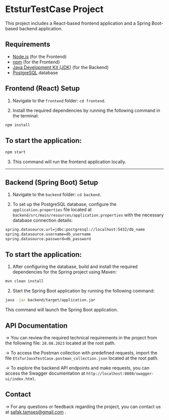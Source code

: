 # EtsturTestCase Project

This project includes a React-based frontend application and a Spring Boot-based backend application.

## Requirements

- [Node.js](https://nodejs.org/) (for the Frontend)
- [npm](https://www.npmjs.com/) (for the Frontend)
- [Java Development Kit (JDK)](https://www.oracle.com/java/technologies/javase-downloads.html) (for the Backend)
- [PostgreSQL](https://www.postgresql.org/) database

## Frontend (React) Setup

1. Navigate to the `frontend` folder: `cd frontend`.
   
2. Install the required dependencies by running the following command in the terminal:

```bash
npm install
```
   
## To start the application:

```bash
npm start
```

3. This command will run the frontend application locally.

---

## Backend (Spring Boot) Setup


1. Navigate to the `backend` folder: `cd backend`.

2. To set up the PostgreSQL database, configure the `application.properties` file located at `backend/src/main/resources/application.properties` with the necessary database connection details:

```bash
spring.datasource.url=jdbc:postgresql://localhost:5432/db_name
spring.datasource.username=db_username
spring.datasource.password=db_password
```

## To start the application:
1. After configuring the database, build and install the required dependencies for the Spring project using Maven:

```bash
mvn clean install
```

2. Start the Spring Boot application by running the following command:

```bash
java -jar backend/target/application.jar
```

This command will launch the Spring Boot application.

## API Documentation

-> You can review the required technical requirements in the project from the following file: `28.08.2023` located at the root path.

->  To access the Postman collection with predefined requests, import the file `EtsTurJavaTestCase.postman_collection.json` located at the root path.

->  To explore the backend API endpoints and make requests, you can access the Swagger documentation at `http://localhost:8080/swagger-ui/index.html`.

## Contact

->  For any questions or feedback regarding the project, you can contact us at safak.tamses@gmail.com .



